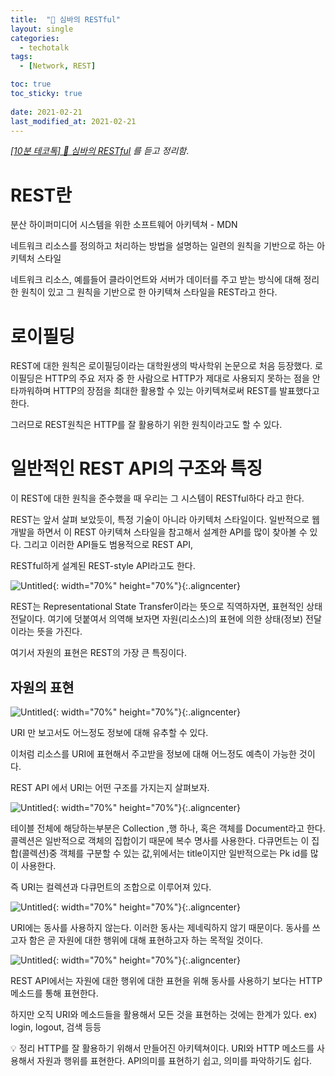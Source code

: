```yaml
---
title:  "🐯 심바의 RESTful"
layout: single
categories:
  - techotalk
tags:
  - [Network, REST]

toc: true
toc_sticky: true
 
date: 2021-02-21
last_modified_at: 2021-02-21
---
```


*[[10분 테코톡] 🐯 심바의 RESTful](https://www.youtube.com/watch?v=NODVCBmyaXs) 를 듣고 정리함*.
# REST란

분산 하이퍼미디어 시스템을 위한 소프트웨어 아키텍쳐 - MDN

네트워크 리소스를 정의하고 처리하는 방법을 설명하는 일련의 원칙을 기반으로 하는 아키텍처 스타일

네트워크 리소스, 예를들어 클라이언트와 서버가 데이터를 주고 받는 방식에 대해 정리한 원칙이 있고 그 원칙을 기반으로 한 아키텍쳐 스타일을 REST라고 한다.

# 로이필딩

REST에 대한 원칙은 로이필딩이라는 대학원생의 박사학위 논문으로 처음 등장했다. 로이필딩은 HTTP의 주요 저자 중 한 사람으로 HTTP가 제대로 사용되지 못하는 점을 안타까워하며 HTTP의 장점을 최대한 활용할 수 있는 아키텍쳐로써   REST를 발표했다고 한다.

그러므로 REST원칙은 HTTP를 잘 활용하기 위한 원칙이라고도 할 수 있다.

# 일반적인 REST API의 구조와 특징

이 REST에 대한 원칙을 준수했을 때 우리는 그 시스템이 RESTful하다 라고 한다.

REST는 앞서 살펴 보았듯이, 특정 기술이 아니라 아키텍처 스타일이다. 일반적으로 웹 개발을 하면서 이  REST 아키텍쳐 스타일을 참고해서 설계한 API를 많이 찾아볼 수 있다. 그리고 이러한 API들도 범용적으로 REST API, 

RESTful하게 설계된 REST-style API라고도 한다.

![Untitled](/assets/img/%E1%84%89%E1%85%B5%E1%86%B7%E1%84%87%E1%85%A1%E1%84%8B%E1%85%B4%20RE%2030a46/Untitled.png){: width="70%" height="70%"}{:.aligncenter}

REST는 Representational State Transfer이라는 뜻으로 직역하자면, 표현적인 상태 전달이다. 여기에 덧붙여서 의역해 보자면 자원(리소스)의 표현에 의한 상태(정보) 전달이라는 뜻을 가진다.

여기서 자원의 표현은  REST의 가장 큰 특징이다.

## 자원의 표현

![Untitled](/assets/img/%E1%84%89%E1%85%B5%E1%86%B7%E1%84%87%E1%85%A1%E1%84%8B%E1%85%B4%20RE%2030a46/Untitled%201.png){: width="70%" height="70%"}{:.aligncenter}

URI 만 보고서도 어느정도 정보에 대해 유추할 수 있다.

이처럼 리소스를 URI에 표현해서 주고받을 정보에 대해 어느정도 예측이 가능한 것이다.

REST API 에서 URI는 어떤 구조를 가지는지 살펴보자.

![Untitled](/assets/img/%E1%84%89%E1%85%B5%E1%86%B7%E1%84%87%E1%85%A1%E1%84%8B%E1%85%B4%20RE%2030a46/Untitled%202.png){: width="70%" height="70%"}{:.aligncenter}

테이블 전체에 해당하는부분은 Collection ,행 하나, 혹은 객체를 Document라고 한다. 콜렉션은 일반적으로 객체의 집합이기 때문에 복수 명사를 사용한다. 다큐먼트는 이 집합(콜렉션)중 객체를 구분할 수 있는 값,위에서는 title이지만 일반적으로는 Pk id를 많이 사용한다.

즉 URI는 컬렉션과 다큐먼트의 조합으로 이루어져 있다. 

![Untitled](/assets/img/%E1%84%89%E1%85%B5%E1%86%B7%E1%84%87%E1%85%A1%E1%84%8B%E1%85%B4%20RE%2030a46/Untitled%203.png){: width="70%" height="70%"}{:.aligncenter}

URI에는 동사를 사용하지 않는다. 이러한 동사는 제네릭하지 않기 때문이다. 동사를 쓰고자 함은 곧 자원에 대한 행위에 대해 표현하고자 하는 목적일 것이다. 

![Untitled](/assets/img/%E1%84%89%E1%85%B5%E1%86%B7%E1%84%87%E1%85%A1%E1%84%8B%E1%85%B4%20RE%2030a46/Untitled%204.png){: width="70%" height="70%"}{:.aligncenter}

REST API에서는 자원에 대한 행위에 대한 표현을 위해 동사를 사용하기 보다는 HTTP 메소드를 통해 표현한다.

하지만 오직 URI와 메소드들을 활용해서 모든 것을 표현하는 것에는 한계가 있다. ex) login, logout, 검색 등등

<aside>
💡 정리
HTTP를 잘 활용하기 위해서 만들어진 아키텍쳐이다.
URI와 HTTP 메소드를 사용해서 자원과 행위를 표현한다.
API의미를 표현하기 쉽고, 의미를 파악하기도 쉽다.

</aside>